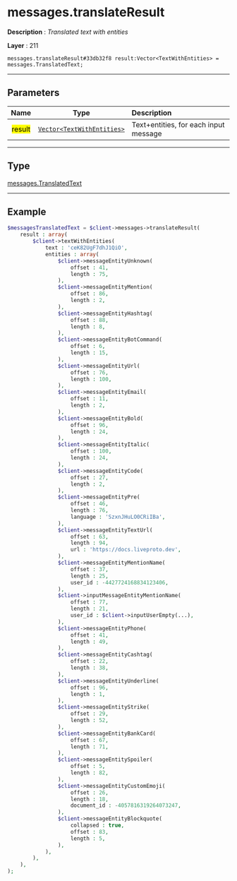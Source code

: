 # messages.translateResult

**Description** : *Translated text with entities*

**Layer** : 211

```tl
messages.translateResult#33db32f8 result:Vector<TextWithEntities> = messages.TranslatedText;
```

---

## Parameters

| Name | Type | Description |
| :---: | :---: | :--- |
| <mark>result</mark> | [`Vector<TextWithEntities>`](type/TextWithEntities) | Text+entities, for each input message |

---

## Type

[messages.TranslatedText](type/messages.TranslatedText)

---

## Example

```php
$messagesTranslatedText = $client->messages->translateResult(
	result : array(
		$client->textWithEntities(
			text : 'ceK82UgF7dhJ1QiO',
			entities : array(
				$client->messageEntityUnknown(
					offset : 41,
					length : 75,
				),
				$client->messageEntityMention(
					offset : 86,
					length : 2,
				),
				$client->messageEntityHashtag(
					offset : 88,
					length : 8,
				),
				$client->messageEntityBotCommand(
					offset : 6,
					length : 15,
				),
				$client->messageEntityUrl(
					offset : 76,
					length : 100,
				),
				$client->messageEntityEmail(
					offset : 11,
					length : 2,
				),
				$client->messageEntityBold(
					offset : 96,
					length : 24,
				),
				$client->messageEntityItalic(
					offset : 100,
					length : 24,
				),
				$client->messageEntityCode(
					offset : 27,
					length : 2,
				),
				$client->messageEntityPre(
					offset : 46,
					length : 76,
					language : 'SzxnJHuLO0CRiIBa',
				),
				$client->messageEntityTextUrl(
					offset : 63,
					length : 94,
					url : 'https://docs.liveproto.dev',
				),
				$client->messageEntityMentionName(
					offset : 37,
					length : 25,
					user_id : -4427724168834123406,
				),
				$client->inputMessageEntityMentionName(
					offset : 77,
					length : 21,
					user_id : $client->inputUserEmpty(...),
				),
				$client->messageEntityPhone(
					offset : 41,
					length : 49,
				),
				$client->messageEntityCashtag(
					offset : 22,
					length : 38,
				),
				$client->messageEntityUnderline(
					offset : 96,
					length : 1,
				),
				$client->messageEntityStrike(
					offset : 29,
					length : 52,
				),
				$client->messageEntityBankCard(
					offset : 67,
					length : 71,
				),
				$client->messageEntitySpoiler(
					offset : 5,
					length : 82,
				),
				$client->messageEntityCustomEmoji(
					offset : 26,
					length : 18,
					document_id : -4057816319264073247,
				),
				$client->messageEntityBlockquote(
					collapsed : true,
					offset : 83,
					length : 5,
				),
			),
		),
	),
);
```